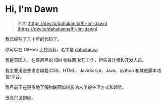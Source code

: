 # Hi, I'm Dawn

> 原文:[https://dev.to/dahukanna/hi-im-dawn](https://dev.to/dahukanna/hi-im-dawn)

我已经写了几十年的代码了。

你可以在 GitHub 上找到我，名字是 [dahukanna](https://github.com/dahukanna)

我是英国人，在慕尼黑的 IBM 物联网(IoT)工作，担任设计师和开发人员。

我主要用这些语言编程:CSS、HTML、JavaScript、Java、python 和其他脚本语言/平台。

我目前正在更多地了解物联网如何影响人类的生活方式和趋势。

很高兴见到你。
